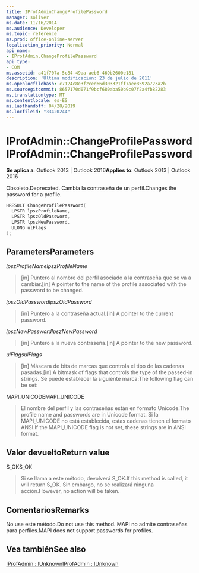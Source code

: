 ```yaml
---
title: IProfAdminChangeProfilePassword
manager: soliver
ms.date: 11/16/2014
ms.audience: Developer
ms.topic: reference
ms.prod: office-online-server
localization_priority: Normal
api_name:
- IProfAdmin.ChangeProfilePassword
api_type:
- COM
ms.assetid: a41f707a-5c84-49aa-aeb6-469b2600e181
description: 'Última modificación: 23 de julio de 2011'
ms.openlocfilehash: c7124c8e3f2ced66d303321ff7aee8592a723a2b
ms.sourcegitcommit: 8657170d071f9bcf680aba50b9c07f2a4fb82283
ms.translationtype: MT
ms.contentlocale: es-ES
ms.lasthandoff: 04/28/2019
ms.locfileid: "33420244"
---
```

# <a name="iprofadminchangeprofilepassword"></a><span data-ttu-id="e06b4-103">IProfAdmin::ChangeProfilePassword</span><span class="sxs-lookup"><span data-stu-id="e06b4-103">IProfAdmin::ChangeProfilePassword</span></span>

  
  
<span data-ttu-id="e06b4-104">**Se aplica a**: Outlook 2013 | Outlook 2016</span><span class="sxs-lookup"><span data-stu-id="e06b4-104">**Applies to**: Outlook 2013 | Outlook 2016</span></span> 
  
<span data-ttu-id="e06b4-105">Obsoleto.</span><span class="sxs-lookup"><span data-stu-id="e06b4-105">Deprecated.</span></span> <span data-ttu-id="e06b4-106">Cambia la contraseña de un perfil.</span><span class="sxs-lookup"><span data-stu-id="e06b4-106">Changes the password for a profile.</span></span>
  
```cpp
HRESULT ChangeProfilePassword(
  LPSTR lpszProfileName,
  LPSTR lpszOldPassword,
  LPSTR lpszNewPassword,
  ULONG ulFlags
);
```

## <a name="parameters"></a><span data-ttu-id="e06b4-107">Parameters</span><span class="sxs-lookup"><span data-stu-id="e06b4-107">Parameters</span></span>

 <span data-ttu-id="e06b4-108">_lpszProfileName_</span><span class="sxs-lookup"><span data-stu-id="e06b4-108">_lpszProfileName_</span></span>
  
> <span data-ttu-id="e06b4-109">[in] Puntero al nombre del perfil asociado a la contraseña que se va a cambiar.</span><span class="sxs-lookup"><span data-stu-id="e06b4-109">[in] A pointer to the name of the profile associated with the password to be changed.</span></span>
    
 <span data-ttu-id="e06b4-110">_lpszOldPassword_</span><span class="sxs-lookup"><span data-stu-id="e06b4-110">_lpszOldPassword_</span></span>
  
> <span data-ttu-id="e06b4-111">[in] Puntero a la contraseña actual.</span><span class="sxs-lookup"><span data-stu-id="e06b4-111">[in] A pointer to the current password.</span></span>
    
 <span data-ttu-id="e06b4-112">_lpszNewPassword_</span><span class="sxs-lookup"><span data-stu-id="e06b4-112">_lpszNewPassword_</span></span>
  
> <span data-ttu-id="e06b4-113">[in] Puntero a la nueva contraseña.</span><span class="sxs-lookup"><span data-stu-id="e06b4-113">[in] A pointer to the new password.</span></span>
    
 <span data-ttu-id="e06b4-114">_ulFlags_</span><span class="sxs-lookup"><span data-stu-id="e06b4-114">_ulFlags_</span></span>
  
> <span data-ttu-id="e06b4-115">[in] Máscara de bits de marcas que controla el tipo de las cadenas pasadas.</span><span class="sxs-lookup"><span data-stu-id="e06b4-115">[in] A bitmask of flags that controls the type of the passed-in strings.</span></span> <span data-ttu-id="e06b4-116">Se puede establecer la siguiente marca:</span><span class="sxs-lookup"><span data-stu-id="e06b4-116">The following flag can be set:</span></span>
    
<span data-ttu-id="e06b4-117">MAPI_UNICODE</span><span class="sxs-lookup"><span data-stu-id="e06b4-117">MAPI_UNICODE</span></span> 
  
> <span data-ttu-id="e06b4-118">El nombre del perfil y las contraseñas están en formato Unicode.</span><span class="sxs-lookup"><span data-stu-id="e06b4-118">The profile name and passwords are in Unicode format.</span></span> <span data-ttu-id="e06b4-119">Si la MAPI_UNICODE no está establecida, estas cadenas tienen el formato ANSI.</span><span class="sxs-lookup"><span data-stu-id="e06b4-119">If the MAPI_UNICODE flag is not set, these strings are in ANSI format.</span></span>
    
## <a name="return-value"></a><span data-ttu-id="e06b4-120">Valor devuelto</span><span class="sxs-lookup"><span data-stu-id="e06b4-120">Return value</span></span>

<span data-ttu-id="e06b4-121">S_OK</span><span class="sxs-lookup"><span data-stu-id="e06b4-121">S_OK</span></span> 
  
> <span data-ttu-id="e06b4-122">Si se llama a este método, devolverá S_OK.</span><span class="sxs-lookup"><span data-stu-id="e06b4-122">If this method is called, it will return S_OK.</span></span> <span data-ttu-id="e06b4-123">Sin embargo, no se realizará ninguna acción.</span><span class="sxs-lookup"><span data-stu-id="e06b4-123">However, no action will be taken.</span></span>
    
## <a name="remarks"></a><span data-ttu-id="e06b4-124">Comentarios</span><span class="sxs-lookup"><span data-stu-id="e06b4-124">Remarks</span></span>

<span data-ttu-id="e06b4-125">No use este método.</span><span class="sxs-lookup"><span data-stu-id="e06b4-125">Do not use this method.</span></span> <span data-ttu-id="e06b4-126">MAPI no admite contraseñas para perfiles.</span><span class="sxs-lookup"><span data-stu-id="e06b4-126">MAPI does not support passwords for profiles.</span></span>
  
## <a name="see-also"></a><span data-ttu-id="e06b4-127">Vea también</span><span class="sxs-lookup"><span data-stu-id="e06b4-127">See also</span></span>



[<span data-ttu-id="e06b4-128">IProfAdmin : IUnknown</span><span class="sxs-lookup"><span data-stu-id="e06b4-128">IProfAdmin : IUnknown</span></span>](iprofadminiunknown.md)

